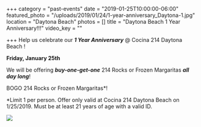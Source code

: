 +++
category = "past-events"
date = "2019-01-25T10:00:00-06:00"
featured_photo = "/uploads/2019/01/24/1-year-anniversary_Daytona-1.jpg"
location = "Daytona Beach"
photos = []
title = "Daytona Beach 1 Year Anniversary!!!"
video_key = ""

+++
Help us celebrate our **_1 Year Anniversary_** @ Cocina 214 Daytona Beach !

**Friday, January 25th**

We will be offering **_buy-one-get-one_** 214 Rocks or Frozen Margaritas **_all day long_**!

BOGO 214 Rocks or Frozen Margaritas*!

\*Limit 1 per person. Offer only valid at Cocina 214 Daytona Beach on 1/25/2019. Must be at least 21 years of age with a valid ID.

![](/uploads/2019/01/24/1-year-anniversary_Daytona-1.jpg)